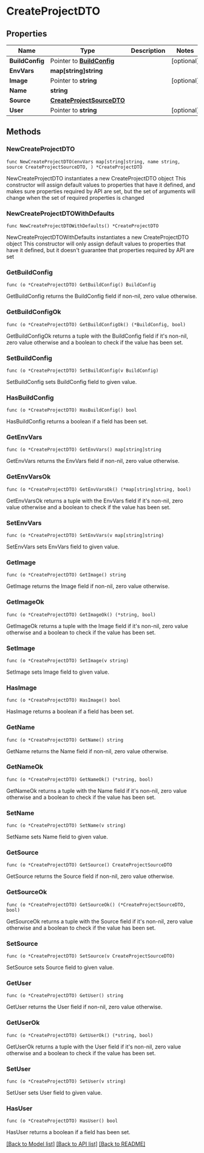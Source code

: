 # CreateProjectDTO

## Properties

Name | Type | Description | Notes
------------ | ------------- | ------------- | -------------
**BuildConfig** | Pointer to [**BuildConfig**](BuildConfig.md) |  | [optional] 
**EnvVars** | **map[string]string** |  | 
**Image** | Pointer to **string** |  | [optional] 
**Name** | **string** |  | 
**Source** | [**CreateProjectSourceDTO**](CreateProjectSourceDTO.md) |  | 
**User** | Pointer to **string** |  | [optional] 

## Methods

### NewCreateProjectDTO

`func NewCreateProjectDTO(envVars map[string]string, name string, source CreateProjectSourceDTO, ) *CreateProjectDTO`

NewCreateProjectDTO instantiates a new CreateProjectDTO object
This constructor will assign default values to properties that have it defined,
and makes sure properties required by API are set, but the set of arguments
will change when the set of required properties is changed

### NewCreateProjectDTOWithDefaults

`func NewCreateProjectDTOWithDefaults() *CreateProjectDTO`

NewCreateProjectDTOWithDefaults instantiates a new CreateProjectDTO object
This constructor will only assign default values to properties that have it defined,
but it doesn't guarantee that properties required by API are set

### GetBuildConfig

`func (o *CreateProjectDTO) GetBuildConfig() BuildConfig`

GetBuildConfig returns the BuildConfig field if non-nil, zero value otherwise.

### GetBuildConfigOk

`func (o *CreateProjectDTO) GetBuildConfigOk() (*BuildConfig, bool)`

GetBuildConfigOk returns a tuple with the BuildConfig field if it's non-nil, zero value otherwise
and a boolean to check if the value has been set.

### SetBuildConfig

`func (o *CreateProjectDTO) SetBuildConfig(v BuildConfig)`

SetBuildConfig sets BuildConfig field to given value.

### HasBuildConfig

`func (o *CreateProjectDTO) HasBuildConfig() bool`

HasBuildConfig returns a boolean if a field has been set.

### GetEnvVars

`func (o *CreateProjectDTO) GetEnvVars() map[string]string`

GetEnvVars returns the EnvVars field if non-nil, zero value otherwise.

### GetEnvVarsOk

`func (o *CreateProjectDTO) GetEnvVarsOk() (*map[string]string, bool)`

GetEnvVarsOk returns a tuple with the EnvVars field if it's non-nil, zero value otherwise
and a boolean to check if the value has been set.

### SetEnvVars

`func (o *CreateProjectDTO) SetEnvVars(v map[string]string)`

SetEnvVars sets EnvVars field to given value.


### GetImage

`func (o *CreateProjectDTO) GetImage() string`

GetImage returns the Image field if non-nil, zero value otherwise.

### GetImageOk

`func (o *CreateProjectDTO) GetImageOk() (*string, bool)`

GetImageOk returns a tuple with the Image field if it's non-nil, zero value otherwise
and a boolean to check if the value has been set.

### SetImage

`func (o *CreateProjectDTO) SetImage(v string)`

SetImage sets Image field to given value.

### HasImage

`func (o *CreateProjectDTO) HasImage() bool`

HasImage returns a boolean if a field has been set.

### GetName

`func (o *CreateProjectDTO) GetName() string`

GetName returns the Name field if non-nil, zero value otherwise.

### GetNameOk

`func (o *CreateProjectDTO) GetNameOk() (*string, bool)`

GetNameOk returns a tuple with the Name field if it's non-nil, zero value otherwise
and a boolean to check if the value has been set.

### SetName

`func (o *CreateProjectDTO) SetName(v string)`

SetName sets Name field to given value.


### GetSource

`func (o *CreateProjectDTO) GetSource() CreateProjectSourceDTO`

GetSource returns the Source field if non-nil, zero value otherwise.

### GetSourceOk

`func (o *CreateProjectDTO) GetSourceOk() (*CreateProjectSourceDTO, bool)`

GetSourceOk returns a tuple with the Source field if it's non-nil, zero value otherwise
and a boolean to check if the value has been set.

### SetSource

`func (o *CreateProjectDTO) SetSource(v CreateProjectSourceDTO)`

SetSource sets Source field to given value.


### GetUser

`func (o *CreateProjectDTO) GetUser() string`

GetUser returns the User field if non-nil, zero value otherwise.

### GetUserOk

`func (o *CreateProjectDTO) GetUserOk() (*string, bool)`

GetUserOk returns a tuple with the User field if it's non-nil, zero value otherwise
and a boolean to check if the value has been set.

### SetUser

`func (o *CreateProjectDTO) SetUser(v string)`

SetUser sets User field to given value.

### HasUser

`func (o *CreateProjectDTO) HasUser() bool`

HasUser returns a boolean if a field has been set.


[[Back to Model list]](../README.md#documentation-for-models) [[Back to API list]](../README.md#documentation-for-api-endpoints) [[Back to README]](../README.md)


